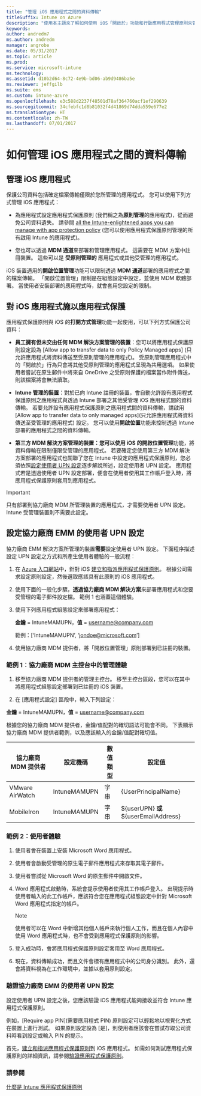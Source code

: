 ```yaml
---
title: "管理 iOS 應用程式之間的資料傳輸"
titleSuffix: Intune on Azure
description: "使用本主題來了解如何使用 iOS「開啟於」功能和行動應用程式管理原則來管理應用程式之間的資料傳輸。"
keywords: 
author: andredm7
ms.author: andredm
manager: angrobe
ms.date: 05/31/2017
ms.topic: article
ms.prod: 
ms.service: microsoft-intune
ms.technology: 
ms.assetid: d10b2d64-8c72-4e9b-bd06-ab9d9486ba5e
ms.reviewer: jeffgilb
ms.suite: ems
ms.custom: intune-azure
ms.openlocfilehash: e3c588d2237f48501d78af364760acf1ef290639
ms.sourcegitcommit: 34cfebfc1d8b81032f4d41869d74dda559e677e2
ms.translationtype: HT
ms.contentlocale: zh-TW
ms.lasthandoff: 07/01/2017
---
```

# <a name="how-to-manage-data-transfer-between-ios-apps"></a>如何管理 iOS 應用程式之間的資料傳輸
## <a name="manage-ios-apps"></a>管理 iOS 應用程式
保護公司資料包括確定檔案傳輸僅限於您所管理的應用程式。  您可以使用下列方式管理 iOS 應用程式：

-   為應用程式設定應用程式保護原則 (我們稱之為**原則管理**的應用程式)，從而避免公司資料遺失。 請參閱 [all the Intune-enlightened apps you can manage with app protection policy](https://www.microsoft.com/cloud-platform/microsoft-intune-apps) (您可以使用應用程式保護原則管理的所有啟用 Intune 的應用程式)。

-   您也可以透過 **MDM 通道**來部署和管理應用程式。  這需要在 MDM 方案中註冊裝置。 這些可以是 **受原則管理的** 應用程式或其他受管理的應用程式。

iOS 裝置適用的**開啟位置管理**功能可以限制透過 **MDM 通道**部署的應用程式之間的檔案傳輸。 「開啟位置管理」限制是在組態設定中設定，並使用 MDM 軟體部署。  當使用者安裝部署的應用程式時，就會套用您設定的限制。
##  <a name="using-app-protection-with-ios-apps"></a>對 iOS 應用程式施以應用程式保護
應用程式保護原則與 iOS 的**打開方式管理**功能一起使用，可以下列方式保護公司資料︰

-   **員工擁有但未交由任何 MDM 解決方案管理的裝置**：您可以將應用程式保護原則設定設為 [Allow app to transfer data to only Policy Managed apps] \(只允許應用程式將資料傳送至受原則管理的應用程式\)。 受原則管理應用程式中的「開啟於」行為只會將其他受原則管理的應用程式呈現為共用選項。 如果使用者嘗試在原生郵件中將來自 OneDrive 之受原則保護的檔案當作附件傳送，則該檔案將會無法讀取。

-   **Intune 管理的裝置**：對於已向 Intune 註冊的裝置，會自動允許設有應用程式保護原則之應用程式與透過 Intune 部署之其他受管理 iOS 應用程式間的資料傳輸。 若要允許設有應用程式保護原則之應用程式間的資料傳輸，請啟用 [Allow app to transfer data to only managed apps]\(只允許應用程式將資料傳送至受管理的應用程式) 設定。 您可以使用**開啟位置**功能來控制透過 Intune 部署的應用程式之間的資料傳輸。   

-   **第三方 MDM 解決方案管理的裝置：**您可以使用 iOS 的**開啟位置管理**功能，將資料傳輸在限制僅限受管理的應用程式。
若要確定您使用第三方 MDM 解決方案部署的應用程式也關聯了您在 Intune 中設定的應用程式保護原則，您必須依照[設定使用者 UPN 設定](#configure-user-upn-setting-for-third-party-emm)逐步解說所述，設定使用者 UPN 設定。  應用程式若是透過使用者 UPN 設定部署，便會在使用者使用其工作帳戶登入時，將應用程式保護原則套用到應用程式。

> [!IMPORTANT]
> 只有部署到協力廠商 MDM 所管理裝置的應用程式，才需要使用者 UPN 設定。  Intune 受管理裝置則不需要此設定。


## <a name="configure-user-upn-setting-for-third-party-emm"></a>設定協力廠商 EMM 的使用者 UPN 設定
協力廠商 EMM 解決方案所管理的裝置**需要**設定使用者 UPN 設定。 下面程序描述設定 UPN 設定之方式和所產生使用者體驗的一般流程︰


1.  在 [Azure 入口網站](https://portal.azure.com)中，針對 iOS [建立和指派應用程式保護原則](app-protection-policies.md)。 根據公司需求設定原則設定，然後選取應該具有此原則的 iOS 應用程式。

2.  使用下面的一般化步驟，**透過協力廠商 MDM 解決方案**來部署應用程式和您要受管理的電子郵件設定檔。 範例 1 也涵蓋這個體驗。

  1.  使用下列應用程式組態設定來部署應用程式：

      **金鑰** = IntuneMAMUPN，**值** = <username@company.com>

      範例：[‘IntuneMAMUPN’, ‘jondoe@microsoft.com’]

  2.  使用協力廠商 MDM 提供者，將「開啟位置管理」原則部署到已註冊的裝置。


### <a name="example-1-admin-experience-in-third-party-mdm-console"></a>範例 1︰協力廠商 MDM 主控台中的管理體驗

1. 移至協力廠商 MDM 提供者的管理主控台。 移至主控台區段，您可以在其中將應用程式組態設定部署到已註冊的 iOS 裝置。

2. 在 [應用程式設定] 區段中，輸入下列設定：

  **金鑰** = IntuneMAMUPN，**值** = <username@company.com>

  根據您的協力廠商 MDM 提供者，金鑰/值配對的確切語法可能會不同。 下表顯示協力廠商 MDM 提供者範例，以及應該輸入的金鑰/值配對確切值。

|協力廠商 MDM 提供者| 設定機碼 | 數值類型 | 設定值|
| ------- | ---- | ---- | ---- |
|VMware AirWatch| IntuneMAMUPN | 字串 | {UserPrincipalName}|
|MobileIron | IntuneMAMUPN | 字串 | ${userUPN} **或** ${userEmailAddress} |


### <a name="example-2-end-user-experience"></a>範例 2：使用者體驗

1.  使用者會在裝置上安裝 Microsoft Word 應用程式。

2.  使用者會啟動受管理的原生電子郵件應用程式來存取其電子郵件。

3.  使用者嘗試從 Microsoft Word 的原生郵件中開啟文件。

4.  Word 應用程式啟動時，系統會提示使用者使用其工作帳戶登入。  出現提示時使用者輸入的此工作帳戶，應該符合您在應用程式組態設定中針對 Microsoft Word 應用程式指定的帳戶。

    > [!NOTE]
    > 使用者可以在 Word 中新增其他個人帳戶來執行個人工作，而且在個人內容中使用 Word 應用程式時，也不會受到應用程式保護原則的影響。

5.  登入成功時，會將應用程式保護原則設定套用至 Word 應用程式。

6.  現在，資料傳輸成功，而且文件會標有應用程式中的公司身分識別。 此外，還會將資料視為在工作環境中，並據以套用原則設定。

### <a name="validate-user-upn-setting-for-third-party-emm"></a>驗證協力廠商 EMM 的使用者 UPN 設定

設定使用者 UPN 設定之後，您應該驗證 iOS 應用程式能夠接收並符合 Intune 應用程式保護原則。

例如，[Require app PIN]\(需要應用程式 PIN) 原則設定可以輕鬆地以視覺化方式在裝置上進行測試。 如果原則設定設為 [是]，則使用者應該會在嘗試存取公司資料時看到設定或輸入 PIN 的提示。

首先，[建立和指派應用程式保護原則](app-protection-policies.md)到 iOS 應用程式。 如需如何測試應用程式保護原則的詳細資訊，請參閱[驗證應用程式保護原則](app-protection-policies-validate.md)。


### <a name="see-also"></a>請參閱
[什麼是 Intune 應用程式保護原則](app-protection-policy.md)
